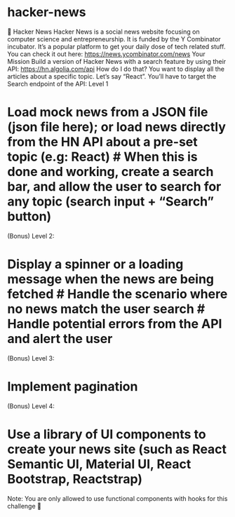 # hacker-news

🔨 Hacker News
Hacker News is a social news website focusing on computer science and entrepreneurship. It is funded by the Y Combinator incubator. It’s a popular platform to get your daily dose of tech related stuff. You can check it out here: https://news.ycombinator.com/news
Your Mission
Build a version of Hacker News with a search feature by using their API: https://hn.algolia.com/api
How do I do that?
You want to display all the articles about a specific topic. Let’s say “React”. You’ll have to target the Search endpoint of the API:
Level 1
# Load mock news from a JSON file (json file here); or load news directly from the HN API about a pre-set topic (e.g: React) # When this is done and working, create a search bar, and allow the user to search for any topic (search input + “Search” button)
(Bonus) Level 2:
# Display a spinner or a loading message when the news are being fetched # Handle the scenario where no news match the user search # Handle potential errors from the API and alert the user
(Bonus) Level 3:
# Implement pagination
(Bonus) Level 4:
# Use a library of UI components to create your news site (such as React Semantic UI, Material UI, React Bootstrap, Reactstrap)
Note: You are only allowed to use functional components with hooks for this challenge 🙂
